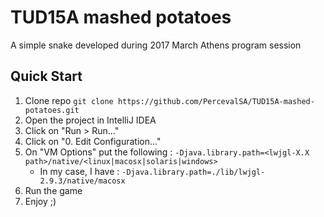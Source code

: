 # TUD15A mashed potatoes
A simple snake developed during 2017 March Athens program session

## Quick Start

1. Clone repo `git clone https://github.com/PercevalSA/TUD15A-mashed-potatoes.git`
2. Open the project in IntelliJ IDEA
3. Click on "Run > Run..."
4. Click on "0. Edit Configuration..."
5. On "VM Options" put the following : `-Djava.library.path=<lwjgl-X.X path>/native/<linux|macosx|solaris|windows>`
    * In my case, I have : `-Djava.library.path=./lib/lwjgl-2.9.3/native/macosx`
6. Run the game
7. Enjoy ;)